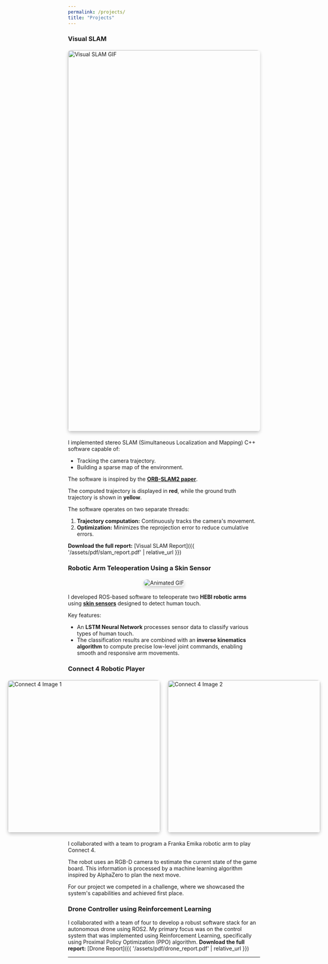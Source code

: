 ```yaml
---
permalink: /projects/
title: "Projects"
---
```


### Visual SLAM

<div style="display: flex; justify-content: center; align-items: center; margin: 20px 0;">
  <img 
    src="{{ '/assets/gif/visual_slam.gif' | relative_url }}" 
    alt="Visual SLAM GIF" 
    style="border-radius: 8px; box-shadow: 0 4px 8px rgba(0, 0, 0, 0.2); width: 1000px; height: auto;"
  />
</div>

I implemented stereo SLAM (Simultaneous Localization and Mapping) C++ software capable of:
- Tracking the camera trajectory.
- Building a sparse map of the environment.

The software is inspired by the **[ORB-SLAM2 paper](https://arxiv.org/abs/1610.06475)**.

The computed trajectory is displayed in **red**, while the ground truth trajectory is shown in **yellow**.

The software operates on two separate threads:
1. **Trajectory computation:** Continuously tracks the camera's movement.
2. **Optimization:** Minimizes the reprojection error to reduce cumulative errors.

**Download the full report:**
[Visual SLAM Report]({{ '/assets/pdf/slam_report.pdf' | relative_url }})

### Robotic Arm Teleoperation Using a Skin Sensor

<div style="display: flex; justify-content: center; align-items: center; margin: 20px 0;">
  <img 
    src="{{ '/assets/gif/hebi.gif' | relative_url }}" 
    alt="Animated GIF" 
    style="border-radius: 8px; box-shadow: 0 4px 8px rgba(0, 0, 0, 0.2); max-height: 640px; height: auto; width: auto;"
  />
</div>

I developed ROS-based software to teleoperate two **HEBI robotic arms** using **[skin sensors](https://intouch-robotics.com/)** designed to detect human touch.

Key features:
- An **LSTM Neural Network** processes sensor data to classify various types of human touch.
- The classification results are combined with an **inverse kinematics algorithm** to compute precise low-level joint commands, enabling smooth and responsive arm movements.

### Connect 4 Robotic Player

<div style="display: flex; justify-content: center; align-items: center; gap: 20px; margin: 20px 0;">
  <img src="{{ '/assets/images/connect-4-1.jpg' | relative_url }}" alt="Connect 4 Image 1" style="height: 400px; width: auto; object-fit: cover; border-radius: 8px; box-shadow: 0 4px 8px rgba(0, 0, 0, 0.2);">
  <img src="{{ '/assets/images/connect-4-2.jpg' | relative_url }}" alt="Connect 4 Image 2" style="height: 400px; width: auto; object-fit: cover; border-radius: 8px; box-shadow: 0 4px 8px rgba(0, 0, 0, 0.2);">
</div>

I collaborated with a team to program a Franka Emika robotic arm to play Connect 4.

The robot uses an RGB-D camera to estimate the current state of the game board. This information is processed by a machine learning algorithm inspired by AlphaZero to plan the next move.

For our project we competed in a challenge, where we showcased the system's capabilities and achieved first place.

### Drone Controller using Reinforcement Learning
I collaborated with a team of four to develop a robust software stack for an autonomous drone using ROS2. My primary focus was on the control system that was implemented using Reinforcement Learning, specifically using Proximal Policy Optimization (PPO) algorithm. 
**Download the full report:**
[Drone Report]({{ '/assets/pdf/drone_report.pdf' | relative_url }})

---
